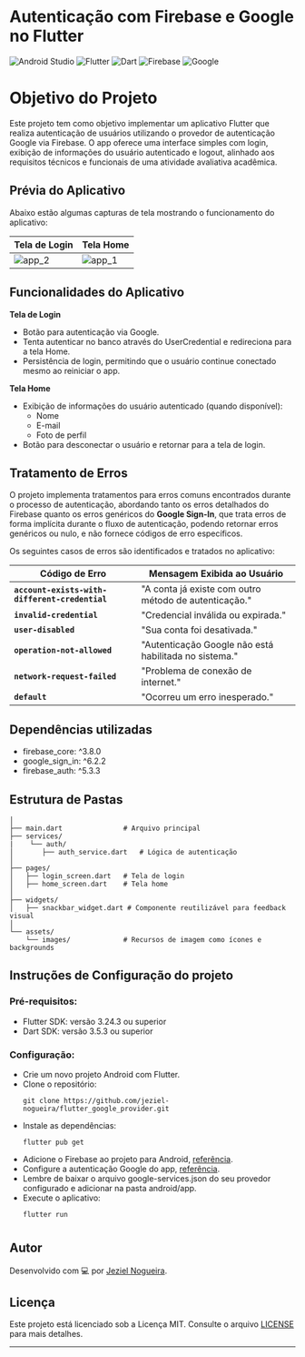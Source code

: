 # Autenticação com Firebase e Google no Flutter
![Android Studio](https://img.shields.io/badge/android%20studio-346ac1?style=for-the-badge&logo=android%20studio&logoColor=white)
![Flutter](https://img.shields.io/badge/Flutter-%2302569B.svg?style=for-the-badge&logo=Flutter&logoColor=white)
![Dart](https://img.shields.io/badge/dart-%230175C2.svg?style=for-the-badge&logo=dart&logoColor=white)
![Firebase](https://img.shields.io/badge/firebase-a08021?style=for-the-badge&logo=firebase&logoColor=ffcd34)
![Google](https://img.shields.io/badge/google-4285F4?style=for-the-badge&logo=google&logoColor=white)

# Objetivo do Projeto
Este projeto tem como objetivo implementar um aplicativo Flutter que realiza autenticação de usuários utilizando o provedor de autenticação Google via Firebase. O app oferece uma interface simples com login, exibição de informações do usuário autenticado e logout, alinhado aos requisitos técnicos e funcionais de uma atividade avaliativa acadêmica.

## Prévia do Aplicativo
Abaixo estão algumas capturas de tela mostrando o funcionamento do aplicativo:

| Tela de Login             | Tela Home               |
|---------------------------|-------------------------|
| ![app_2](https://github.com/user-attachments/assets/05bde36d-26cc-4fc1-8dad-c4e58c84e1fa) | ![app_1](https://github.com/user-attachments/assets/b68663a3-17cc-4037-8241-b69fd12a6dba) |

## Funcionalidades do Aplicativo
**Tela de Login**
   - Botão para autenticação via Google.
   - Tenta autenticar no banco através do UserCredential e redireciona para a tela Home.   
   - Persistência de login, permitindo que o usuário continue conectado mesmo ao reiniciar o app.

**Tela Home**
   - Exibição de informações do usuário autenticado (quando disponível):
     - Nome
     - E-mail
     - Foto de perfil
   - Botão para desconectar o usuário e retornar para a tela de login.

## Tratamento de Erros

O projeto implementa tratamentos para erros comuns encontrados durante o processo de autenticação, abordando tanto os erros detalhados do Firebase quanto os erros genéricos do **Google Sign-In**, que trata erros de forma implícita durante o fluxo de autenticação, podendo retornar erros genéricos ou nulo, e não fornece códigos de erro específicos.

   Os seguintes casos de erros são identificados e tratados no aplicativo:
   
   | Código de Erro                         | Mensagem Exibida ao Usuário                               |
   |----------------------------------------|---------------------------------------------------------|
   | **`account-exists-with-different-credential`** | "A conta já existe com outro método de autenticação." |
   | **`invalid-credential`**               | "Credencial inválida ou expirada."     |
   | **`user-disabled`**                    | "Sua conta foi desativada."          |
   | **`operation-not-allowed`**            | "Autenticação Google não está habilitada no sistema."   |
   | **`network-request-failed`**           | "Problema de conexão de internet."          |
   | **`default`**                          | "Ocorreu um erro inesperado." |

## Dependências utilizadas
  - firebase_core: ^3.8.0
  - google_sign_in: ^6.2.2
  - firebase_auth: ^5.3.3
   
## Estrutura de Pastas
      
```lib/
│
├── main.dart               # Arquivo principal
├── services/
|    └── auth/
│       ├── auth_service.dart   # Lógica de autenticação
│
├── pages/
│   ├── login_screen.dart   # Tela de login
│   ├── home_screen.dart    # Tela home
│
├── widgets/
│   ├── snackbar_widget.dart # Componente reutilizável para feedback visual
│
└── assets/
    └── images/             # Recursos de imagem como ícones e backgrounds
```

## Instruções de Configuração do projeto
### Pré-requisitos:
  - Flutter SDK: versão 3.24.3 ou superior
  - Dart SDK: versão 3.5.3 ou superior

### Configuração:
  - Crie um novo projeto Android com Flutter.
  - Clone o repositório:
    ```
    git clone https://github.com/jeziel-nogueira/flutter_google_provider.git
    ```
  - Instale as dependências:
    ```
    flutter pub get
    ```
  - Adicione o Firebase ao projeto para Android, [referência](https://firebase.google.com/docs/android).
  - Configure a autenticação Google do app, [referência](https://firebase.google.com/docs/auth/android/google-signin).
  - Lembre de baixar o arquivo google-services.json do seu provedor configurado e adicionar na pasta android/app.
  - Execute o aplicativo:
    ```
    flutter run
    ```


#
## Autor

Desenvolvido com 💻 por [Jeziel Nogueira](https://github.com/jeziel-nogueira).

## Licença

Este projeto está licenciado sob a Licença MIT. Consulte o arquivo [LICENSE](https://www.mit.edu/~amini/LICENSE.md) para mais detalhes.

---

